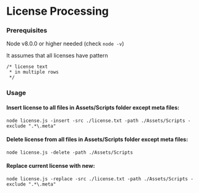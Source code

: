 # License Processing

### Prerequisites
Node v8.0.0 or higher needed (check `node -v`)

It assumes that all licenses have pattern 
```
/* license text 
 * in multiple rows 
 */
```


### Usage

#### Insert license to all files in Assets/Scripts folder except meta files:
`node license.js -insert -src ./license.txt -path ./Assets/Scripts -exclude ".*\.meta"`

#### Delete license from all files in Assets/Scripts folder except meta files:
`node license.js -delete -path ./Assets/Scripts`

#### Replace current license with new:
`node license.js -replace -src ./license.txt -path ./Assets/Scripts -exclude ".*\.meta"`

